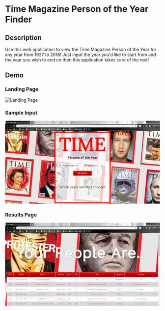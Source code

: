 # Time Magazine Person of the Year Finder

## Description
Use this web application to view the Time Magazine Person of the Year for any year from 1927 to 2016! Just input the year you'd like to start from and the year you wish to end on then this application takes care of the rest!

## Demo

### Landing Page
![Landing Page](/Assets/landing_page.png)

### Sample Input
![Sample Input](/Assets/input.png)

### Results Page
![Results Page](/Assets/results.png)
